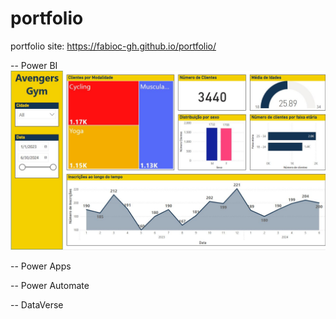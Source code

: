 # portfolio
 portfolio
 site: https://fabioc-gh.github.io/portfolio/


-- Power BI
![Image Alt Text](arquivo/imgGitPortfolio/pbi_1.JPG)

-- Power Apps


-- Power Automate


-- DataVerse
